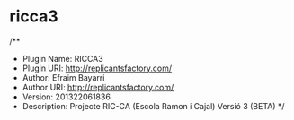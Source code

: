 ricca3
======

/**
 * Plugin Name: RICCA3
 * Plugin URI: http://replicantsfactory.com/
 * Author: Efraim Bayarri
 * Author URI: http://replicantsfactory.com/
 * Version: 201322061836
 * Description: Projecte RIC-CA (Escola Ramon i Cajal) Versió 3 (BETA)
 */
